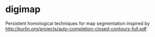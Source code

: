 digimap
=======
Persistent homological techniques for map segmentation inspired by http://kurlin.org/projects/auto-completion-closed-contours-full.pdf
